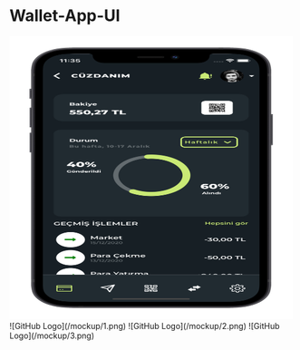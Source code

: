 # Wallet-App-UI
<img width=500 height=500 src="/mockup/1.png" />
![GitHub Logo](/mockup/1.png)
![GitHub Logo](/mockup/2.png)
![GitHub Logo](/mockup/3.png)
